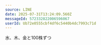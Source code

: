 ```yaml
---
source: LINE
date: 2025-07-31T13:24:09.560Z
messageId: 572332822006596067
userId: Ub72e0555cbf4df6c5440b4dc7993c71d
---
```


水、木、金と100株ずつ